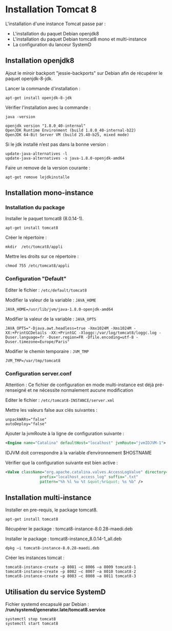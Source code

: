 # Installation Tomcat 8

L'installation d'une instance Tomcat passe par : 

- L'installation du paquet Debian openjdk8
- L'installation du paquet Debian tomcat8 mono et multi-instance
- La configuration du lanceur SystemD

## Installation openjdk8

Ajout le miroir backport "jessie-backports" sur Debian afin de récupérer le paquet openjdk-8-jdk.

Lancer la commande d'installation :

```shell
apt-get install openjdk-8-jdk
```

Vérifier l'installation avec la commande :

```shell
java -version
```

```shell
openjdk version "1.8.0_40-internal"
OpenJDK Runtime Environment (build 1.8.0_40-internal-b22)
OpenJDK 64-Bit Server VM (build 25.40-b25, mixed mode)
```

Si le jdk installé n’est pas dans la bonne version : 

```shell
update-java-alternatives -l
update-java-alternatives -s java-1.8.0-openjdk-amd64
```

Faire un remove de la version courante : 

```shell
apt-get remove lejdkinstalle
```

## Installation mono-instance


### Installation du package

Installer le paquet tomcat8 (8.0.14-1).

```shell
apt-get install tomcat8
```

Créer le répertoire : 

```shell
mkdir  /etc/tomcat8/appli
```

Mettre les droits sur ce répertoire :

```shell
chmod 755 /etc/tomcat8/appli
```

### Configuration "Default"

Editer le fichier : `/etc/default/tomcat8`

Modifier la valeur de la variable : `JAVA_HOME`

`JAVA_HOME=/usr/lib/jvm/java-1.8.0-openjdk-amd64`

Modifier la valeur de la variable : `JAVA_OPTS`

`JAVA_OPTS="-Djava.awt.headless=true -Xmx1024M -Xms1024M -XX:+PrintGCDetails -XX:+PrintGC -Xloggc:/var/log/tomcat8/loggc.log -Duser.language=fr -Duser.region=FR -Dfile.encoding=utf-8 -Duser.timezone=Europe/Paris"`

Modifier le chemin temporaire : `JVM_TMP`

`JVM_TMP=/var/tmp/tomcat8`

###	Configuration server.conf 

Attention : 
Ce fichier de configuration en mode multi-instance est déjà pré-renseigné et ne nécessite normalement aucune modification

Editer le fichier : `/etc/tomcat8-INSTANCE/server.xml`

Mettre les valeurs false aux clés suivantes :

```
unpackWARs="false"
autoDeploy="false"
```

Ajouter la jvmRoute à la ligne de configuration suivante : 

```xml
<Engine name="Catalina" defaultHost="localhost" jvmRoute="jvmIDJVM-1">
```

IDJVM doit correspondre à la variable d’environnement $HOSTNAME

Vérifier que la configuration suivante est bien active : 

```xml
<Valve className="org.apache.catalina.valves.AccessLogValve" directory="logs"
               prefix="localhost_access_log" suffix=".txt"
               pattern="%h %l %u %t &quot;%r&quot; %s %b" />
```

## Installation multi-instance

Installer en pre-requis, le package tomcat8. 

```shell
apt-get install tomcat8
```

Récupérer le package : tomcat8-instance-8.0.28-maedi.deb

Installer le package : tomcat8-instance_8.0.14-1_all.deb

```shell
dpkg –i tomcat8-instance-8.0.28-maedi.deb
```

Créer les instances tomcat :

```shell
tomcat8-instance-create –p 8081 –c 8006 –a 8009 tomcat8-1
tomcat8-instance-create –p 8082 –c 8007 –a 8010 tomcat8-2
tomcat8-instance-create –p 8083 –c 8008 –a 8011 tomcat8-3
```

## Utilisation du service SystemD

Fichier systemd encapsulé par Debian : **/run/systemd/generator.late/tomcat8.service**

```shell
systemctl stop tomcat8
systemctl start tomcat8
```

